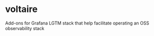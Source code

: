 # voltaire
Add-ons for Grafana LGTM stack that help facilitate operating an OSS observability stack
